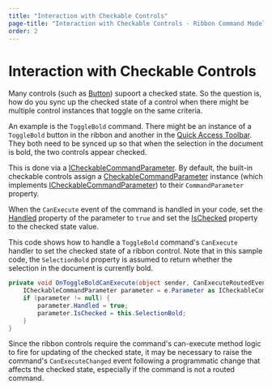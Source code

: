 ```yaml
---
title: "Interaction with Checkable Controls"
page-title: "Interaction with Checkable Controls - Ribbon Command Model"
order: 2
---
```

# Interaction with Checkable Controls

Many controls (such as [Button](../controls/interactive/button.md)) supoort a checked state.  So the question is, how do you sync up the checked state of a control when there might be multiple control instances that toggle on the same criteria.

An example is the `ToggleBold` command.  There might be an instance of a `ToggleBold` button in the ribbon and another in the [Quick Access Toolbar](../controls/miscellaneous/quickaccesstoolbar.md).  They both need to be synced up so that when the selection in the document is bold, the two controls appear checked.

This is done via a [ICheckableCommandParameter](xref:ActiproSoftware.Windows.Controls.Ribbon.Input.ICheckableCommandParameter).  By default, the built-in checkable controls assign a [CheckableCommandParameter](xref:ActiproSoftware.Windows.Controls.Ribbon.Input.CheckableCommandParameter) instance (which implements [ICheckableCommandParameter](xref:ActiproSoftware.Windows.Controls.Ribbon.Input.ICheckableCommandParameter)) to their `CommandParameter` property.

When the `CanExecute` event of the command is handled in your code, set the [Handled](xref:ActiproSoftware.Windows.Controls.Ribbon.Input.ICheckableCommandParameter.Handled) property of the parameter to `true` and set the [IsChecked](xref:ActiproSoftware.Windows.Controls.Ribbon.Input.ICheckableCommandParameter.IsChecked) property to the checked state value.

This code shows how to handle a `ToggleBold` command's `CanExecute` handler to set the checked state of a ribbon control.  Note that in this sample code, the `SelectionBold` property is assumed to return whether the selection in the document is currently bold.

```csharp
private void OnToggleBoldCanExecute(object sender, CanExecuteRoutedEventArgs e) {
	ICheckableCommandParameter parameter = e.Parameter as ICheckableCommandParameter;
	if (parameter != null) {
		parameter.Handled = true;
		parameter.IsChecked = this.SelectionBold;
	}
}
```

Since the ribbon controls require the command's can-execute method logic to fire for updating of the checked state, it may be necessary to raise the command's `CanExecuteChanged` event following a programmatic change that affects the checked state, especially if the command is not a routed command.
